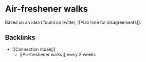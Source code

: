 # Air-freshener walks
Based on an idea I found on twitter, [[Plan time for disagreements]].

## Backlinks
* [[Connection rituals]]
	* [[Air-freshener walks]] every 2 weeks

<!-- {BearID:C7177097-3C63-46B2-A044-B90D0EBD6564-56128-00001D547132A728} -->
